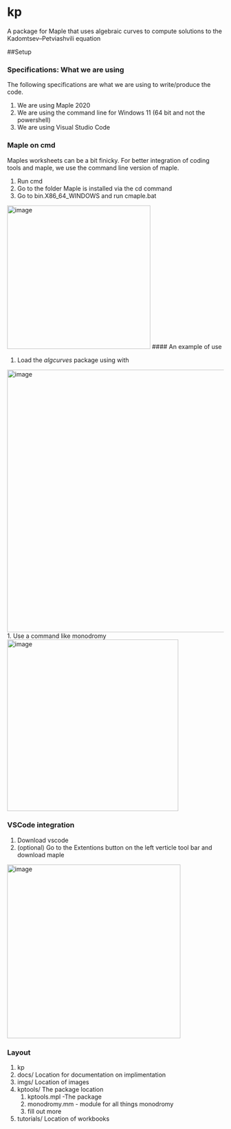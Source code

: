 # kp
A package for Maple that uses algebraic curves to compute solutions to the Kadomtsev–Petviashvili equation

##Setup

### Specifications: What we are using
The following specifications are what we are using to write/produce the code.

1. We are using Maple 2020
1. We are using the command line for Windows 11  (64 bit and not the powershell)
1. We are using Visual Studio Code

### Maple on cmd
Maples worksheets can be a bit finicky. For better integration of coding tools and maple, we use the command line version of maple.

1. Run cmd
1. Go to the folder Maple is installed via the cd command
1. Go to bin.X86_64_WINDOWS and run cmaple.bat
  <img width="333" alt="image" src="https://user-images.githubusercontent.com/76967223/189250261-977b1ad3-3a4d-405c-a511-f88dd4d3c327.png">
#### An example of use

1. Load the *algcurves* package using with
<img width="609" alt="image" src="https://user-images.githubusercontent.com/76967223/189250296-729b62e3-2cde-47f6-b897-e95188b4e66f.png">
1. Use a command like monodromy
<img width="398" alt="image" src="https://user-images.githubusercontent.com/76967223/189250311-20e6c331-02e2-49e3-af22-2ba9cb78a724.png">

### VSCode integration

1. Download vscode
1. (optional) Go to the Extentions button on the left verticle tool bar and download maple
<img width="403" alt="image" src="https://user-images.githubusercontent.com/76967223/189250779-61656353-1389-4c68-a418-87fb0510c66e.png">

### Layout
1. kp
  1. docs/
    Location for documentation on implimentation
  1. imgs/
    Location of images
  1. kptools/
      The package location
      1. kptools.mpl -The package
      1. monodromy.mm - module for all things monodromy
      1. fill out more
  1. tutorials/
    Location of workbooks
